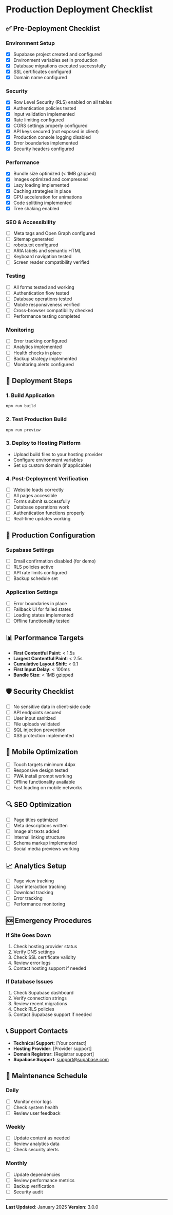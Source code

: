 # Production Deployment Checklist

## ✅ Pre-Deployment Checklist

### Environment Setup
- [x] Supabase project created and configured
- [x] Environment variables set in production
- [x] Database migrations executed successfully
- [x] SSL certificates configured
- [x] Domain name configured

### Security
- [x] Row Level Security (RLS) enabled on all tables
- [x] Authentication policies tested
- [x] Input validation implemented
- [x] Rate limiting configured
- [x] CORS settings properly configured
- [x] API keys secured (not exposed in client)
- [x] Production console logging disabled
- [x] Error boundaries implemented
- [x] Security headers configured

### Performance
- [x] Bundle size optimized (< 1MB gzipped)
- [x] Images optimized and compressed
- [x] Lazy loading implemented
- [x] Caching strategies in place
- [x] GPU acceleration for animations
- [x] Code splitting implemented
- [x] Tree shaking enabled

### SEO & Accessibility
- [ ] Meta tags and Open Graph configured
- [ ] Sitemap generated
- [ ] robots.txt configured
- [ ] ARIA labels and semantic HTML
- [ ] Keyboard navigation tested
- [ ] Screen reader compatibility verified

### Testing
- [ ] All forms tested and working
- [ ] Authentication flow tested
- [ ] Database operations tested
- [ ] Mobile responsiveness verified
- [ ] Cross-browser compatibility checked
- [ ] Performance testing completed

### Monitoring
- [ ] Error tracking configured
- [ ] Analytics implemented
- [ ] Health checks in place
- [ ] Backup strategy implemented
- [ ] Monitoring alerts configured

## 🚀 Deployment Steps

### 1. Build Application
```bash
npm run build
```

### 2. Test Production Build
```bash
npm run preview
```

### 3. Deploy to Hosting Platform
- Upload build files to your hosting provider
- Configure environment variables
- Set up custom domain (if applicable)

### 4. Post-Deployment Verification
- [ ] Website loads correctly
- [ ] All pages accessible
- [ ] Forms submit successfully
- [ ] Database operations work
- [ ] Authentication functions properly
- [ ] Real-time updates working

## 🔧 Production Configuration

### Supabase Settings
- [ ] Email confirmation disabled (for demo)
- [ ] RLS policies active
- [ ] API rate limits configured
- [ ] Backup schedule set

### Application Settings
- [ ] Error boundaries in place
- [ ] Fallback UI for failed states
- [ ] Loading states implemented
- [ ] Offline functionality tested

## 📊 Performance Targets

- **First Contentful Paint**: < 1.5s
- **Largest Contentful Paint**: < 2.5s
- **Cumulative Layout Shift**: < 0.1
- **First Input Delay**: < 100ms
- **Bundle Size**: < 1MB gzipped

## 🛡 Security Checklist

- [ ] No sensitive data in client-side code
- [ ] API endpoints secured
- [ ] User input sanitized
- [ ] File uploads validated
- [ ] SQL injection prevention
- [ ] XSS protection implemented

## 📱 Mobile Optimization

- [ ] Touch targets minimum 44px
- [ ] Responsive design tested
- [ ] PWA install prompt working
- [ ] Offline functionality available
- [ ] Fast loading on mobile networks

## 🔍 SEO Optimization

- [ ] Page titles optimized
- [ ] Meta descriptions written
- [ ] Image alt texts added
- [ ] Internal linking structure
- [ ] Schema markup implemented
- [ ] Social media previews working

## 📈 Analytics Setup

- [ ] Page view tracking
- [ ] User interaction tracking
- [ ] Download tracking
- [ ] Error tracking
- [ ] Performance monitoring

## 🆘 Emergency Procedures

### If Site Goes Down
1. Check hosting provider status
2. Verify DNS settings
3. Check SSL certificate validity
4. Review error logs
5. Contact hosting support if needed

### If Database Issues
1. Check Supabase dashboard
2. Verify connection strings
3. Review recent migrations
4. Check RLS policies
5. Contact Supabase support if needed

## 📞 Support Contacts

- **Technical Support**: [Your contact]
- **Hosting Provider**: [Provider support]
- **Domain Registrar**: [Registrar support]
- **Supabase Support**: support@supabase.com

## 🔄 Maintenance Schedule

### Daily
- [ ] Monitor error logs
- [ ] Check system health
- [ ] Review user feedback

### Weekly
- [ ] Update content as needed
- [ ] Review analytics data
- [ ] Check security alerts

### Monthly
- [ ] Update dependencies
- [ ] Review performance metrics
- [ ] Backup verification
- [ ] Security audit

---

**Last Updated**: January 2025
**Version**: 3.0.0